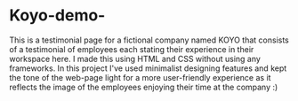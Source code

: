 # Koyo-demo-

This is a testimonial page for a fictional company named KOYO that consists of a testimonial of employees each stating their experience in their workspace here.
I made this using HTML and CSS without using any frameworks.
In this project I've used minimalist designing features and kept the tone of the web-page light for a more user-friendly experience as it reflects the image of the employees enjoying their time at the company :)
